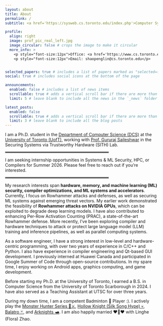 ```yaml
---
layout: about
title: About
permalink: /
subtitle: <a href='https://sysweb.cs.toronto.edu/index.php'>Computer Systems and Networks Group</a>, <a href='https://www.utoronto.ca/'>University of Toronto</a>

profile:
  align: right
  image: prof_pic_real_left.jpg
  image_circular: false # crops the image to make it circular
  more_info: >
    <p style="font-size:12px">Office: <a href='https://www.cs.toronto.edu/~pocsys/floorplans.html'>BA5214</a> University of Toronto</p>
    <p style="font-size:12px">Email: shaopenglin@cs.toronto.edu</p>


selected_papers: true # includes a list of papers marked as "selected={true}"
social: true # includes social icons at the bottom of the page

announcements:
  enabled: false # includes a list of news items
  scrollable: true # adds a vertical scroll bar if there are more than 3 news items
  limit: 5 # leave blank to include all the news in the `_news` folder

latest_posts:
  enabled: false
  scrollable: true # adds a vertical scroll bar if there are more than 3 new posts items
  limit: 3 # leave blank to include all the blog posts
---
```


I am a Ph.D. student in the [Department of Computer Science (DCS)](https://web.cs.toronto.edu/) at the [University of Toronto (UofT)](https://www.utoronto.ca/), working with [Prof. Gururaj Saileshwar](https://gururaj-s.github.io/) in the Securing Systems via Trustworthy Hardware (SITH) Lab.

<hr style="border:2px solid gray; margin-left: 0px; width: 67%;">
I am seeking internship opportunities in Systems & ML Security, HPC, or Compilers for Summer 2026. Please feel free to reach out if you’re interested.
<hr style="border:2px solid gray; margin-left: 0px; width: 67%;">

My research interests span **hardware, memory, and machine learning (ML) security, compiler optimizations, and ML systems and accelerators**. Currently, I focus on Rowhammer attacks and defenses, as well as securing ML systems against emerging threat vectors. My earlier work demonstrated the feasibility of **Rowhammer attacks on NVIDIA GPUs**, which can be exploited to degrade deep learning models. I have also contributed to enhancing Per-Row Activation Counting (PRAC), a state-of-the-art Rowhammer defense. More recently, I’ve been exploring compiler and hardware techniques to attack or protect large language model (LLM) training and inference pipelines, as well as parallel computing systems.

As a software engineer, I have a strong interest in low-level and hardware-centric programming, with over two years of experience in C/C++ and Python. I also have experience in compiler engineering and Qt-based GUI development. I previously interned at Huawei Canada and participated in Google Summer of Code through open-source contributions. In my spare time, I enjoy working on Android apps, graphics computing, and game development.

Before starting my Ph.D. at the University of Toronto, I earned a B.S. in Computer Science from the University of Toronto Scarborough in 2024. I have also served as a Teaching Assistant at UTSC for over three years.

During my down time, I am a competent Badminton 🏸 Player :). I actively play the [Monster Hunter Series 🐉⚔️](https://en.wikipedia.org/wiki/Monster_Hunter), [Hollow Knight (Silk Song Hype) 💀](https://en.wikipedia.org/wiki/Hollow_Knight), [Balatro 🃏](https://en.wikipedia.org/wiki/Balatro), and [Arknights 🛥️](https://en.wikipedia.org/wiki/Arknights). I am also happily married ❤️💍❤️ with Linghe (Flora) Zhao.
